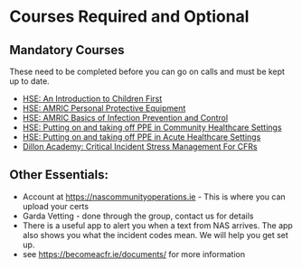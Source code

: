 # Courses Required and Optional

## Mandatory Courses 
These need to be completed before you can go on calls and must be kept up to date. 
- [HSE: An Introduction to Children First](https://www.hseland.ie/ekp/servlet/ekp?PX=N&TEACHREVIEW=N&PTX=&CID=EKP000000160&TX=FORMAT1&LANGUAGE_TAG=0&DECORATEPAGE=N)
- [HSE: AMRIC Personal Protective Equipment](https://www.hseland.ie/ekp/servlet/ekp?PX=N&TEACHREVIEW=N&PTX=&CID=EKP000005925&TX=FORMAT1&LANGUAGE_TAG=0&DECORATEPAGE=N)
- [HSE: AMRIC Basics of Infection Prevention and Control](https://www.hseland.ie/ekp/servlet/ekp?PX=N&TEACHREVIEW=N&CID=EKP000005846&TX=FORMAT1&LANGUAGE_TAG=0&DECORATEPAGE=N)
- [HSE: Putting on and taking off PPE in Community Healthcare Settings](https://www.hseland.ie/ekp/servlet/ekp?PX=N&TEACHREVIEW=N&CID=EKP000003176&TX=FORMAT1&LANGUAGE_TAG=0&DECORATEPAGE=N)
- [HSE: Putting on and taking off PPE in Acute Healthcare Settings](https://www.hseland.ie/ekp/servlet/ekp?PX=N&TEACHREVIEW=N&CID=EKP000003175&TX=FORMAT1&LANGUAGE_TAG=0&DECORATEPAGE=N)
- [Dillon Academy: Critical Incident Stress Management For CFRs](https://www.phecit.ie/PHECC/Public_and_patients/Responders/PHECC/Public_and_Patients/Responders/Responders.aspx)

## Other Essentials:
- Account at https://nascommunityoperations.ie - This is where you can upload your certs
- Garda Vetting - done through the group, contact us for details
- There is a useful app to alert you when a text from NAS arrives. The app also shows you what the incident codes mean. We will help you get set up.
- see https://becomeacfr.ie/documents/ for more information
